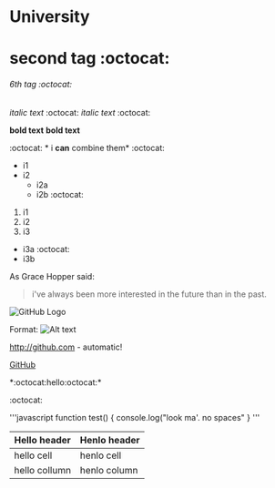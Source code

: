# University

# second tag :octocat:

###### 6th tag :octocat:

*italic text* :octocat:
_italic text_ :octocat:

**bold text**
__bold text__

:octocat: * i **can** combine them* :octocat:

* i1
* i2
  * i2a
  * i2b :octocat:
  
1. i1
2. i2
3. i3
  * i3a :octocat:
  * i3b

As Grace Hopper said:

>i've always been more interested
>in the future than in the past.

![GitHub Logo](/images/logo.png)

Format: ![Alt text](https://ih1.redbubble.net/image.1154738265.7607/st,small,507x507-pad,600x600,f8f8f8.jpg)

http://github.com - automatic!

[GitHub](http://github.com)

\*:octocat:hello:octocat:\*

:octocat:

'''javascript
function test() {
  console.log("look ma'. no spaces"
  }
'''

Hello header | Henlo header
-------------|-------------
hello cell   | henlo cell
hello collumn | henlo column
